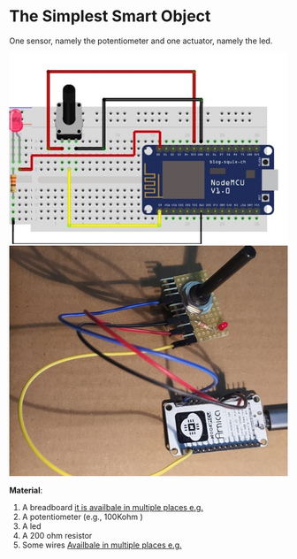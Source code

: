 
# The Simplest Smart Object

One sensor, namely the potentiometer and one actuator, namely the led.

![Diagram](../../assets/thing_dia.jpg)
![Photo](../../assets/thing_photo.jpg)

**Material**: 

1) A breadboard [it is availbale in multiple places e.g.](https://www.amazon.it/Neuftech%C2%AE-Basetta-Sperimentale-Breadboard-Raspberry/dp/B00PIMRREC/ref=sr_1_2_sspa?__mk_it_IT=%C3%85M%C3%85%C5%BD%C3%95%C3%91&crid=1D7PIBT46V477&keywords=breadboard&qid=1669626214&qu=eyJxc2MiOiI1LjY0IiwicXNhIjoiNS40OSIsInFzcCI6IjUuMTkifQ%3D%3D&s=industrial&sprefix=breadboard%2Cindustrial%2C97&sr=1-2-spons&sp_csd=d2lkZ2V0TmFtZT1zcF9hdGY&psc=1)
2) A potentiometer (e.g., 100Kohm )
3) A led
4) A 200 ohm resistor
5) Some wires [Availbale in multiple places e.g.](https://www.amazon.it/Collegamento-Breadboard-Lunghezza-Ponticelli-Compatibile/dp/B09TZLSD26/ref=asc_df_B09TZLSD26/?tag=googshopit-21&linkCode=df0&hvadid=603000396873&hvpos=&hvnetw=g&hvrand=1476180241449497462&hvpone=&hvptwo=&hvqmt=&hvdev=c&hvdvcmdl=&hvlocint=&hvlocphy=1008736&hvtargid=pla-1665572079522&psc=1) 

